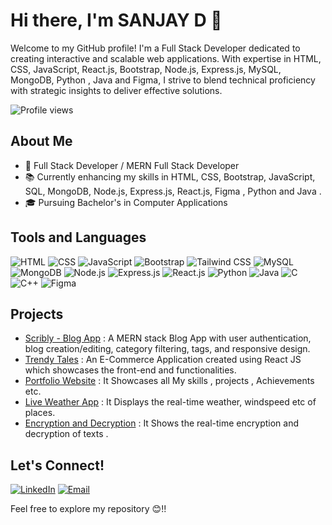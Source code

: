 # Hi there, I'm SANJAY D 👋

Welcome to my GitHub profile! I'm a Full Stack Developer dedicated to creating interactive and scalable web applications. With expertise in HTML, CSS, JavaScript, React.js, Bootstrap, Node.js, Express.js, MySQL, MongoDB, Python , Java and Figma, I strive to blend technical proficiency with strategic insights to deliver effective solutions.

![Profile views](https://komarev.com/ghpvc/?username=SANJAY-hue-cell&color=red)

## About Me
- 🌟 Full Stack Developer / MERN Full Stack Developer
- 📚 Currently enhancing my skills in HTML, CSS, Bootstrap, JavaScript, SQL, MongoDB, Node.js, Express.js, React.js, Figma , Python and Java .
- 🎓 Pursuing Bachelor's in Computer Applications

## Tools and Languages
![HTML](https://img.shields.io/badge/-HTML-E34F26?style=flat-square&logo=html5&logoColor=white)
![CSS](https://img.shields.io/badge/-CSS-1572B6?style=flat-square&logo=css3&logoColor=white)
![JavaScript](https://img.shields.io/badge/-JavaScript-F7DF1E?style=flat-square&logo=javascript&logoColor=black)
![Bootstrap](https://img.shields.io/badge/-Bootstrap-563D7C?style=flat-square&logo=bootstrap&logoColor=white)
![Tailwind CSS](https://img.shields.io/badge/-Tailwind%20CSS-38B2AC?style=flat-square&logo=tailwind-css&logoColor=white)
![MySQL](https://img.shields.io/badge/-MySQL-4479A1?style=flat-square&logo=mysql&logoColor=white)
![MongoDB](https://img.shields.io/badge/-MongoDB-47A248?style=flat-square&logo=mongodb&logoColor=white)
![Node.js](https://img.shields.io/badge/-Node.js-339933?style=flat-square&logo=node.js&logoColor=white)
![Express.js](https://img.shields.io/badge/-Express.js-000000?style=flat-square&logo=express&logoColor=white)
![React.js](https://img.shields.io/badge/-React.js-61DAFB?style=flat-square&logo=react&logoColor=black)
![Python](https://img.shields.io/badge/-Python-3776AB?style=flat-square&logo=python&logoColor=white)
![Java](https://img.shields.io/badge/-Java-007396?style=flat-square&logo=java&logoColor=white)
![C](https://img.shields.io/badge/-C-00599C?style=flat-square&logo=c&logoColor=white)
![C++](https://img.shields.io/badge/-C++-00599C?style=flat-square&logo=c%2B%2B&logoColor=white)
![Figma](https://img.shields.io/badge/-Figma-F24E1E?style=flat-square&logo=figma&logoColor=white)

## Projects
- [Scribly - Blog App](https://blog-app-client-z7qz.onrender.com/) : A MERN stack Blog App with user authentication, blog creation/editing, category filtering, tags, and responsive design.
- [Trendy Tales](https://trendy-tales.vercel.app/) : An E-Commerce Application created using React JS which showcases the front-end and functionalities.
- [Portfolio Website](https://portfolio-recent-ashen.vercel.app/) : It Showcases all My skills , projects , Achievements etc.
- [Live Weather App](https://live-weather-app-eta.vercel.app/) : It Displays the real-time weather, windspeed etc of places.
- [Encryption and Decryption](https://sanjay-d05.github.io/encryption-decryption/) : It Shows the real-time encryption and decryption of texts .

## Let's Connect!
[![LinkedIn](https://img.shields.io/badge/-LinkedIn-0077B5?style=flat-square&logo=linkedin&logoColor=white)](https://www.linkedin.com/in/sanjayd05/)
[![Email](https://img.shields.io/badge/-Email-D14836?style=flat-square&logo=gmail&logoColor=white)](mailto:sanjayjay564@gmail.com)

Feel free to explore my repository 😊!!
